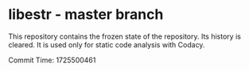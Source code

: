 # libestr - master branch

This repository contains the frozen state of the repository.
Its history is cleared. It is used only for static code
analysis with Codacy.

Commit Time: 1725500461